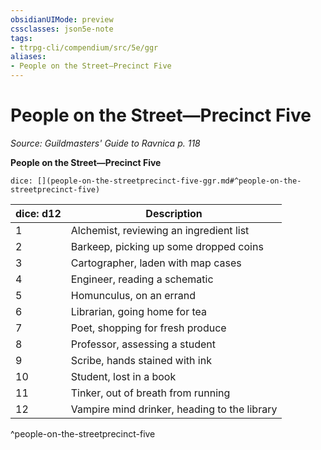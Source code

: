 ```yaml
---
obsidianUIMode: preview
cssclasses: json5e-note
tags:
- ttrpg-cli/compendium/src/5e/ggr
aliases:
- People on the Street—Precinct Five
---
```

# People on the Street—Precinct Five
*Source: Guildmasters' Guide to Ravnica p. 118* 

**People on the Street—Precinct Five**

`dice: [](people-on-the-streetprecinct-five-ggr.md#^people-on-the-streetprecinct-five)`

| dice: d12 | Description |
|-----------|-------------|
| 1 | Alchemist, reviewing an ingredient list |
| 2 | Barkeep, picking up some dropped coins |
| 3 | Cartographer, laden with map cases |
| 4 | Engineer, reading a schematic |
| 5 | Homunculus, on an errand |
| 6 | Librarian, going home for tea |
| 7 | Poet, shopping for fresh produce |
| 8 | Professor, assessing a student |
| 9 | Scribe, hands stained with ink |
| 10 | Student, lost in a book |
| 11 | Tinker, out of breath from running |
| 12 | Vampire mind drinker, heading to the library |
^people-on-the-streetprecinct-five